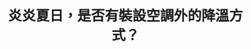 ---
id: "23"
lang: zh-tw
publish: "FALSE"
description: 「為全國中小學加裝冷氣空調，提高在5、6、9、10月30多度的酷熱下的學生學習力」連署案
selected: "FALSE"
blog_selected: "FALSE"
title: 炎炎夏日，是否有裝設空調外的降溫方式？
introduction:
  content: 近幾年的夏日，30多度高溫已經成為常態，許多學校的教室內未裝設冷氣，可能會因高溫而影響學生的學習，因此本次會議便要來討論是否能在全國中小學內裝設空調。經過會議討論後，眾人同意空調設備除裝設經費龐大外，亦為高耗能設備，與低碳、節能政策不一致，因此在綜合考量環保及健康等面向後，現行將鼓勵採替代方式辦理此案，例如利用防水隔熱、遮陽板等方式減少曝曬面積，達到降溫效果，教育部也承諾將持續推動「公立國民中小學校舍防水隔熱計畫」，營造更舒適的學習環境。
color: yellow
join:
  type: 提
  title: 為全國中小學加裝冷氣空調，提高在5、6、9、10月30多度的酷熱下的學生學習力
  link: https://join.gov.tw/idea/detail/00f3df83-de8b-4181-8ee6-5f000881624f
  image: https://cm.pdis.nat.gov.tw/images/post/15sX96a8maF7MJlXfwtvlXRtIAtqphYqh.jpg
layout: post
departments:
  - 教育部
embed:
  mind_map:
    links:
      - https://miro.com/app/live-embed/o9J_k0VWkJs=/?moveToViewport=-12515,-2129,3387,4033
  ministry_slide:
    links:
      - https://issuu.com/pdis.tw/docs/1117_e5_8d_94_e4_bd_9c_e6_9c_83_e8_
  transcript:
    links:
      - https://sayit.pdis.nat.gov.tw/2017-11-17-%E7%AC%AC%E4%BA%8C%E5%8D%81%E4%B8%89%E6%AC%A1%E9%96%8B%E6%94%BE%E6%94%BF%E5%BA%9C%E8%81%AF%E7%B5%A1%E4%BA%BA%E5%8D%94%E4%BD%9C%E6%9C%83%E8%AD%B0
---
